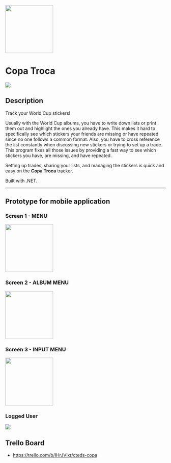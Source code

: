 <img src="source/icon_copatroca.png" width="150">

<h1>Copa Troca</h1>
<img src="https://img.shields.io/badge/version-0.0.1-blue.svg">

## Description

Track your World Cup stickers!

Usually with the World Cup albums, you have to write down lists or print them out and highlight the ones you already have. This makes it hard to specifically see which stickers your friends are missing or have repeated since no one follows a common format. Also, you have to cross reference the list constantly when discussing new stickers or trying to set up a trade. This program fixes all those issues by providing a fast way to see which stickers you have, are missing, and have repeated. 

Setting up trades, sharing your lists, and managing the stickers is quick and easy on the **Copa Troca** tracker.

Built with .NET.

---

## Prototype for mobile application

### Screen 1 - MENU

<img src="source/screen1.png" width="150">

### Screen 2 - ALBUM MENU

<img src="source/screen2.png" width="150">

### Screen 3 - INPUT MENU

<img src="source/screen3.png" width="150">

### Logged User
<img src="source/usuario_logado.png">

## Trello Board
- https://trello.com/b/IHrJVixr/cteds-copa
